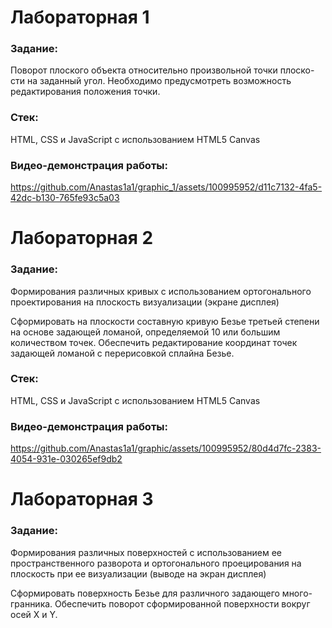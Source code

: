 # Лабораторная 1
### Задание: 
Поворот плоского объекта относительно произвольной точки плоско- сти на заданный угол. Необходимо предусмотреть возможность редактирования положения точки.

### Cтек:
HTML, CSS и JavaScript с использованием HTML5 Canvas

### Видео-демонстрация работы:
https://github.com/Anastas1a1/graphic_1/assets/100995952/d11c7132-4fa5-42dc-b130-765fe93c5a03


# Лабораторная 2
### Задание: 
Формирования различных кривых с использованием ортогонального проектирования на плоскость визуализации (экране дисплея)

Сформировать на плоскости составную кривую Безье третьей степени на основе задающей ломаной, определяемой 10 или большим количеством точек. Обеспечить редактирование координат точек задающей ломаной с перерисовкой сплайна Безье.

### Cтек:
HTML, CSS и JavaScript с использованием HTML5 Canvas

### Видео-демонстрация работы:
https://github.com/Anastas1a1/graphic/assets/100995952/80d4d7fc-2383-4054-931e-030265ef9db2


# Лабораторная 3
### Задание: 
Формирования различных поверхностей с использованием ее пространственного разворота и ортогонального проецирования на плоскость при ее визуализации (выводе на экран дисплея)

Сформировать поверхность Безье для различного задающего много- гранника. Обеспечить поворот сформированной поверхности вокруг осей X и Y.